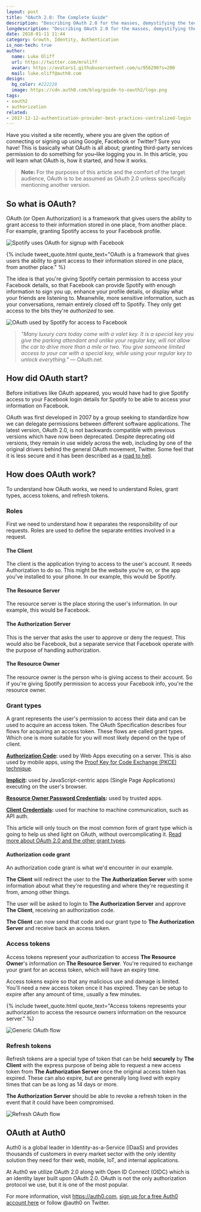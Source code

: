 ```yaml
---
layout: post
title: "OAuth 2.0: The Complete Guide"
description: "Describing OAuth 2.0 for the masses, demystifying the technology behind this common authorization technique"
longdescription: "Describing OAuth 2.0 for the masses, demystifying the technology behind this common authorization technique. Includes how OAuth enables us to enhance our online experience while limiting exposure of sensitive information and how roles help us separate the responsibilities of OAuth requests"
date: 2018-01-11 11:44
category: Growth, Identity, Authentication
is_non-tech: true
author:
  name: Luke Oliff
  url: https://twitter.com/mroliff
  avatar: https://avatars1.githubusercontent.com/u/956290?s=200
  mail: luke.oliff@auth0.com
design:
  bg_color: #222228
  image: https://cdn.auth0.com/blog/guide-to-oauth2/logo.png
tags:
- oauth2
- authorization
related:
- 2017-12-12-authentication-provider-best-practices-centralized-login
---
```


Have you visited a site recently, where you are given the option of connecting or signing up using Google, Facebook or Twitter? Sure you have! This is basically what OAuth is all about; granting third-party services permission to do something for you–like logging you in. In this article, you will learn what OAuth is, how it started, and how it works. 

> **Note:** For the purposes of this article and the comfort of the target audience, OAuth is to be assumed as OAuth 2.0 unless specifically mentioning another version.

## So what is OAuth?

OAuth (or Open Authorization) is a framework that gives users the ability to grant access to their information stored in one place, from another place. For example, granting Spotify access to your Facebook profile.

![Spotify uses OAuth for signup with Facebook](https://cdn.auth0.com/blog/guide-to-oauth2/spotify-signup-with-facebook.png)

{% include tweet_quote.html quote_text="OAuth is a framework that gives users the ability to grant access to their information stored in one place, from another place." %}

The idea is that you're giving Spotify certain permission to access your Facebook details, so that Facebook can provide Spotify with enough information to sign you up, enhance your profile details, or display what your friends are listening to. Meanwhile, more sensitive information, such as your conversations, remain entirely closed off to Spotify. They only get access to the bits they're *authorized* to see.

![OAuth used by Spotify for access to Facebook](https://cdn.auth0.com/blog/guide-to-oauth2/spotify-access-to-facebook.png)

> _"Many luxury cars today come with a valet key. It is a special key you give the parking attendant and unlike your regular key, will not allow the car to drive more than a mile or two. You give someone limited access to your car with a special key, while using your regular key to unlock everything."_ — OAuth.net

## How did OAuth start?

Before initiatives like OAuth appeared, you would have had to give Spotify access to your Facebook login details for Spotify to be able to access your information on Facebook.

OAuth was first developed in 2007 by a group seeking to standardize how we can delegate permissions between different software applications. The latest version, OAuth 2.0, is not backwards compatible with previous versions which have now been deprecated. Despite deprecating old versions, they remain in use widely across the web, including by one of the original drivers behind the general OAuth movement, Twitter. Some feel that it is less secure and it has been described as a [road to hell](http://hueniverse.com/2012/07/26/oauth-2-0-and-the-road-to-hell/).

## How does OAuth work?

To understand how OAuth works, we need to understand Roles, grant types, access tokens, and refresh tokens.

### Roles

First we need to understand how it separates the responsibility of our requests. Roles are used to define the separate entities involved in a request.

#### The Client

The client is the application trying to access to the user's account. It needs Authorization to do so. This might be the website you're on, or the app you've installed to your phone. In our example, this would be Spotify.

#### The Resource Server

The resource server is the place storing the user's information. In our example, this would be Facebook.

#### The Authorization Server

This is the server that asks the user to approve or deny the request. This would also be Facebook, but a separate service that Facebook operate with the purpose of handling authorization.

#### The Resource Owner

The resource owner is the person who is giving access to their account. So if you're giving Spotify permission to access your Facebook info, you're the resource owner.

### Grant types

A grant represents the user's permission to access their data and can be used to acquire an access token. The OAuth Specification describes four flows for acquiring an access token. These flows are called grant types. Which one is more suitable for you will most likely depend on the type of client.

**[Authorization Code](https://auth0.com/docs/api-auth/grant/authorization-code):** used by Web Apps executing on a server. This is also used by mobile apps, using the [Proof Key for Code Exchange (PKCE) technique](https://auth0.com/docs/api-auth/grant/authorization-code-pkce).

**[Implicit](https://auth0.com/docs/api-auth/grant/implicit):** used by JavaScript-centric apps (Single Page Applications) executing on the user's browser.

**[Resource Owner Password Credentials](https://auth0.com/docs/api-auth/grant/password):** used by trusted apps.

**[Client Credentials](https://auth0.com/docs/api-auth/grant/client-credentials):** used for machine to machine communication, such as API auth.

This article will only touch on the most common form of grant type which is going to help us shed light on OAuth, without overcomplicating it. [Read more about OAuth 2.0 and the other grant types](https://auth0.com/docs/protocols/oauth2).

#### Authorization code grant

An authorization code grant is what we'd encounter in our example.

**The Client** will redirect the user to the **The Authorization Server** with some information about what they're requesting and where they're requesting it from, among other things. 

The user will be asked to login to **The Authorization Server** and approve **The Client**, receiving an authorization code. 

**The Client** can now send that code and our grant type to **The Authorization Server** and receive back an access token. 

### Access tokens

Access tokens represent your authorization to access **The Resource Owner**'s information on **The Resource Server**. You're required to exchange your grant for an access token, which will have an expiry time.

Access tokens expire so that any malicious use and damage is limited. You'll need a new access token once it has expired. They can be setup to expire after any amount of time, usually a few minutes.

{% include tweet_quote.html quote_text="Access tokens represents your authorization to access the resource owners information on the resource server." %}

![Generic OAuth flow](https://cdn.auth0.com/blog/guide-to-oauth2/basic-oauth2-flow.png)

### Refresh tokens

Refresh tokens are a special type of token that can be held **securely** by **The Client** with the express purpose of being able to request a new access token from **The Authorization Server** once the original access token has expired. These can also expire, but are generally long lived with expiry times that can be as long as 14 days or more.

**The Authorization Server** should be able to revoke a refresh token in the event that it could have been compromised.

![Refresh OAuth flow](https://cdn.auth0.com/blog/guide-to-oauth2/refresh-oauth2-flow.png)

## OAuth at Auth0

Auth0 is a global leader in Identity-as-a-Service (IDaaS) and provides thousands of customers in every market sector with the only identity solution they need for their web, mobile, IoT, and internal applications.

At Auth0 we utilize OAuth 2.0 along with Open ID Connect (OIDC) which is an identity layer built upon OAuth 2.0. OAuth is not the only authorization protocol we use, but it is one of the most popular.

For more information, visit https://auth0.com, <a href="https://auth0.com/signup" data-amp-replace="CLIENT_ID" data-amp-addparams="anonId=CLIENT_ID(cid-scope-cookie-fallback-name)">sign up for a free Auth0 account here</a> or follow @auth0 on Twitter.
